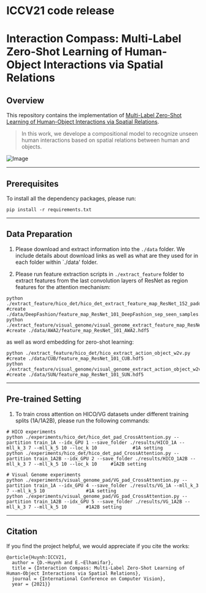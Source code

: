 # ICCV21 code release

# Interaction Compass: Multi-Label Zero-Shot Learning of Human-Object Interactions via Spatial Relations

## Overview
This repository contains the implementation of [Multi-Label Zero-Shot Learning of Human-Object Interactions via Spatial Relations](https://hbdat.github.io/pubs/iccv21_relation_direction_final.pdf).
> In this work, we develope a compositional model to recognize unseen human interactions based on spatial relations between human and objects.

![Image](https://github.com/hbdat/iccv21_relational_direction/raw/main/fig/schemantic_figure.png)

---
## Prerequisites
To install all the dependency packages, please run:
```
pip install -r requirements.txt
```

---
## Data Preparation
1) Please download and extract information into the `./data` folder. We include details about download links as well as what are they used for in each folder within `./data' folder.

3) Please run feature extraction scripts in `./extract_feature` folder to extract features from the last convolution layers of ResNet as region features for the attention mechanism:
```
python ./extract_feature/hico_det/hico_det_extract_feature_map_ResNet_152_padding.py				                                    #create ./data/DeepFashion/feature_map_ResNet_101_DeepFashion_sep_seen_samples.hdf5
python ./extract_feature/visual_genome/visual_genome_extract_feature_map_ResNet_152_padding.py						            #create ./data/AWA2/feature_map_ResNet_101_AWA2.hdf5
```
as well as word embedding for zero-shot learning:
```
python ./extract_feature/hico_det/hico_extract_action_object_w2v.py						                                                                  #create ./data/CUB/feature_map_ResNet_101_CUB.hdf5
python ./extract_feature/visual_genome/visual_genome_extract_action_object_w2v.py						                                       #create ./data/SUN/feature_map_ResNet_101_SUN.hdf5
```

---
## Pre-trained Setting
1) To train cross attention on HICO/VG datasets under different training splits (1A/1A2B), please run the following commands:
```
# HICO experiments
python ./experiments/hico_det/hico_det_pad_CrossAttention.py --partition train_1A --idx_GPU 1 --save_folder ./results/HICO_1A --mll_k_3 7 --mll_k_5 10 --loc_k 10             #1A setting
python ./experiments/hico_det/hico_det_pad_CrossAttention.py --partition train_1A2B --idx_GPU 2 --save_folder ./results/HICO_1A2B --mll_k_3 7 --mll_k_5 10 --loc_k 10     #1A2B setting

# Visual Genome experiments
python ./experiments/visual_genome_pad/VG_pad_CrossAttention.py --partition train_1A --idx_GPU 4 --save_folder ./results/VG_1A --mll_k_3 7 --mll_k_5 10               #1A setting
python ./experiments/visual_genome_pad/VG_pad_CrossAttention.py --partition train_1A2B --idx_GPU 5 --save_folder ./results/VG_1A2B --mll_k_3 7 --mll_k_5 10       #1A2B setting
```

---
## Citation
If you find the project helpful, we would appreciate if you cite the works:
```
@article{Huynh:ICCV21,
  author = {D.~Huynh and E.~Elhamifar},
  title = {Interaction Compass: Multi-Label Zero-Shot Learning of Human-Object Interactions via Spatial Relations},
  journal = {International Conference on Computer Vision},
  year = {2021}}
```

